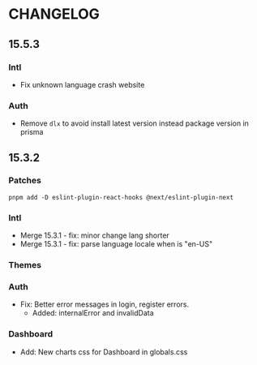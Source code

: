 # CHANGELOG

## 15.5.3

### Intl
- Fix unknown language crash website

### Auth
- Remove `dlx` to avoid install latest version instead package version in prisma

## 15.3.2

### Patches

`pnpm add -D eslint-plugin-react-hooks @next/eslint-plugin-next`

### Intl

- Merge 15.3.1 - fix: minor change lang shorter
- Merge 15.3.1 - fix: parse language locale when is "en-US"

### Themes

### Auth

- Fix: Better error messages in login, register errors.
  - Added: internalError and invalidData

### Dashboard

- Add: New charts css for Dashboard in globals.css 
